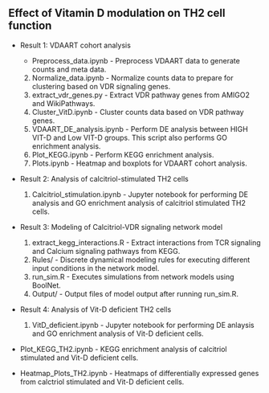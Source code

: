 Effect of Vitamin D modulation on TH2 cell function 
- 

- Result 1: VDAART cohort analysis
  - Preprocess_data.ipynb - Preprocess VDAART data to generate counts and meta data.  
  2. Normalize_data.ipynb - Normalize counts data to prepare for clustering based on VDR signaling genes.
  3. extract_vdr_genes.py - Extract VDR pathway genes from AMIGO2 and WikiPathways.  
  4. Cluster_VitD.ipynb -	Cluster counts data based on VDR pathway genes.  				 
  5. VDAART_DE_analysis.ipynb - Perform DE analysis between HIGH VIT-D and Low VIT-D groups. This script also performs GO enrichment analysis.  
  6. Plot_KEGG.ipynb	- Perform KEGG enrichment analysis.  
  7. Plots.ipynb - Heatmap and boxplots for VDAART cohort analysis.  

- Result 2: Analysis of calcitriol-stimulated TH2 cells  
  1. Calcitriol_stimulation.ipynb - Jupyter notebook for performing DE analysis and GO enrichment analysis of calcitriol stimulated TH2 cells.  

- Result 3: Modeling of Calcitriol-VDR signaling network model  
  1. extract_kegg_interactions.R - Extract interactions from TCR signaling and Calcium signaling pathways from KEGG.  
  2. Rules/ - Discrete dynamical modeling rules for executing different input conditions in the network model.  
  3. run_sim.R - Executes simulations from network models using BoolNet.  
  4. Output/ - Output files of model output after running run_sim.R.  

- Result 4: Analysis of Vit-D deficient TH2 cells   
  1. VitD_deficient.ipynb - Jupyter notebook for performing DE anlaysis and GO enrichment analysis of Vit-D deficient cells.  

- Plot_KEGG_TH2.ipynb - KEGG enrichment analysis of calcitriol stimulated and Vit-D deficient cells.  
- Heatmap_Plots_TH2.ipynb - Heatmaps of differentially expressed genes from calctriol stimulated and Vit-D deficient cells.  
